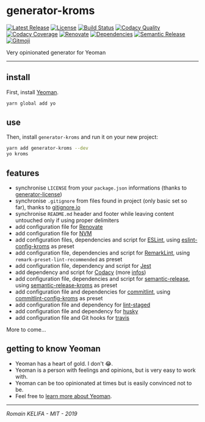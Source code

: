 # generator-kroms

[![Latest Release](https://badgen.net/github/release/Roms1383/generator-kroms)](https://www.npmjs.com/package/generator-kroms) [![License](https://badgen.net/badge/license/MIT/blue)](LICENSE) [![Build Status](https://travis-ci.org/Roms1383/generator-kroms.svg?branch=master)](https://travis-ci.org/Roms1383/generator-kroms) [![Codacy Quality](https://api.codacy.com/project/badge/Grade/b0788062328c435ba1dc364424c25281)](https://www.codacy.com/app/Roms1383/generator-kroms?utm_source=github.com&amp;utm_medium=referral&amp;utm_content=Roms1383/generator-kroms&amp;utm_campaign=Badge_Grade) [![Codacy Coverage](https://api.codacy.com/project/badge/Coverage/b0788062328c435ba1dc364424c25281)](https://www.codacy.com/app/Roms1383/generator-kroms?utm_source=github.com&utm_medium=referral&utm_content=Roms1383/generator-kroms&utm_campaign=Badge_Coverage) [![Renovate](https://img.shields.io/badge/Renovate-enabled-brightgreen.svg)](https://renovatebot.com) [![Dependencies](https://david-dm.org/Roms1383/generator-kroms.svg)](https://david-dm.org/) [![Semantic Release](https://img.shields.io/badge/%20%20%F0%9F%93%A6%F0%9F%9A%80-semantic--release-e10079.svg)](https://github.com/semantic-release/semantic-release) [![Gitmoji](https://img.shields.io/badge/gitmoji-%20😜%20😍-FFDD67.svg)](https://github.com/carloscuesta/gitmoji)

Very opinionated generator for Yeoman

*****

## install

First, install [Yeoman](http://yeoman.io).

```bash
yarn global add yo
```

## use

Then, install `generator-kroms` and run it on your new project:

```bash
yarn add generator-kroms --dev
yo kroms
```

## features

*   synchronise `LICENSE` from your `package.json` informations (thanks to [generator-license](https://github.com/jozefizso/generator-license))
*   synchronise `.gitignore` from files found in project (only basic set so far), thanks to [gitignore.io](https://gitignore.io)
*   synchronise `README.md` header and footer while leaving content untouched only if using proper delimiters
*   add configuration file for [Renovate](https://renovatebot.com)
*   add configuration file for [NVM](https://github.com/nvm-sh/nvm)
*   add configuration files, dependencies and script for [ESLint](https://github.com/eslint/eslint), using [eslint-config-kroms](https://github.com/Roms1383/eslint-config-kroms) as preset
*   add configuration file, dependencies and script for [RemarkLint](https://github.com/remarkjs/remark-lint), using `remark-preset-lint-recommended` as preset
*   add configuration file, dependency and script for [Jest](https://github.com/facebook/jest)
*   add dependency and script for [Codacy](https://github.com/codacy/node-codacy-coverage) (more [infos](generators/codacy/README.md))
*   add configuration file, dependencies and script for [semantic-release](https://github.com/semantic-release/semantic-release), using [semantic-release-kroms](https://github.com/Roms1383/semantic-release-kroms) as preset
*   add configuration file and dependencies for [commitlint](https://github.com/conventional-changelog/commitlint), using [commitlint-config-kroms](https://github.com/Roms1383/commitlint-config-kroms) as preset
*   add configuration file and dependency for [lint-staged](https://github.com/okonet/lint-staged)
*   add configuration file and dependency for [husky](https://github.com/typicode/husky)
*   add configuration file and Git hooks for [travis](https://travis-ci.org)

More to come...

## getting to know Yeoman

*   Yeoman has a heart of gold. I don't :joy:.
*   Yeoman is a person with feelings and opinions, but is very easy to work with.
*   Yeoman can be too opinionated at times but is easily convinced not to be.
*   Feel free to [learn more about Yeoman](http://yeoman.io/).

*****

_Romain KELIFA - MIT - 2019_
